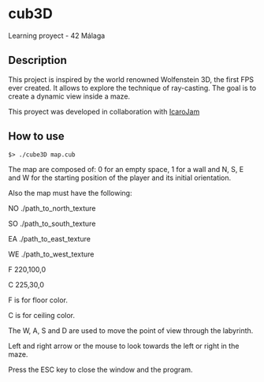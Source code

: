 # cub3D
Learning proyect - 42 Málaga 

## Description

This project is inspired by the world renowned Wolfenstein 3D, the first FPS ever created. It allows to explore the technique of ray-casting. The goal is to create a dynamic view inside a maze.

This proyect was developed in collaboration with [IcaroJam](https://www.github.com/IcaroJam)

## How to use

```
$> ./cube3D map.cub
```

The map are composed of: 0 for an empty space, 1 for a wall and N, S, E and W for the starting position of the player and its initial orientation.

Also the map must have the following:

NO ./path_to_north_texture

SO ./path_to_south_texture

EA ./path_to_east_texture

WE ./path_to_west_texture

F 220,100,0

C 225,30,0

F is for floor color.

C is for ceiling color.

The W, A, S and D are used to move the point of view through the labyrinth.

Left and right arrow or the mouse to look towards the left or right in the maze.

Press the ESC key to close the window and the program.
